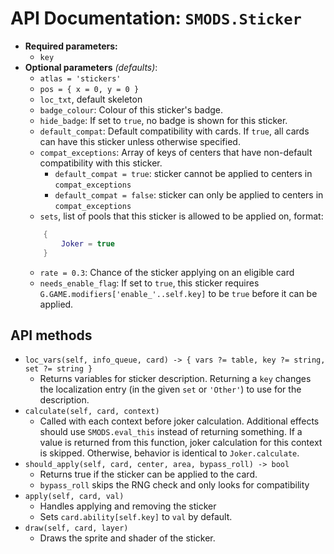 # API Documentation: `SMODS.Sticker`
- **Required parameters:**
	- `key`
- **Optional parameters** *(defaults)*:
	- `atlas = 'stickers'`
	- `pos = { x = 0, y = 0 }`
	- `loc_txt`, default skeleton
	- `badge_colour`: Colour of this sticker's badge.
    - `hide_badge`: If set to `true`, no badge is shown for this sticker.
	- `default_compat`: Default compatibility with cards. If `true`, all cards can have this sticker unless otherwise specified.
	- `compat_exceptions`: Array of keys of centers that have non-default compatibility with this sticker.
		- `default_compat = true`: sticker cannot be applied to centers in `compat_exceptions`
		- `default_compat = false`: sticker can only be applied to centers in `compat_exceptions`
	- `sets`, list of pools that this sticker is allowed to be applied on, format: 
	```lua
		{
			Joker = true
		}
	```
	- `rate = 0.3`: Chance of the sticker applying on an eligible card
	- `needs_enable_flag`: If set to `true`, this sticker requires `G.GAME.modifiers['enable_'..self.key]` to be `true` before it can be applied.

## API methods
- `loc_vars(self, info_queue, card) -> { vars ?= table, key ?= string, set ?= string }`
	- Returns variables for sticker description. Returning a `key` changes the localization entry (in the given `set` or `'Other'`) to use for the description.
- `calculate(self, card, context)`
    - Called with each context before joker calculation. Additional effects should use `SMODS.eval_this` instead of returning something. If a value is returned from this function, joker calculation for this context is skipped. Otherwise, behavior is identical to `Joker.calculate`.
- `should_apply(self, card, center, area, bypass_roll) -> bool`
	- Returns true if the sticker can be applied to the card. 
	- `bypass_roll` skips the RNG check and only looks for compatibility
- `apply(self, card, val)`
	- Handles applying and removing the sticker
	- Sets `card.ability[self.key]` to `val` by default. 
- `draw(self, card, layer)`
	- Draws the sprite and shader of the sticker.
